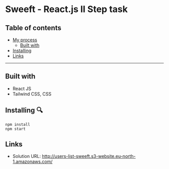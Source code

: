 # Sweeft - React.js II Step task

## Table of contents

- [My process](#my-process)
  - [Built with](#built-with)
- [Installing](#Installing)
- [Links](#Links)

---

## Built with

- React JS
- Tailwind CSS, CSS

## Installing 🔍

```
npm install
npm start

```

##

## Links

- Solution URL: http://users-list-sweeft.s3-website.eu-north-1.amazonaws.com/
